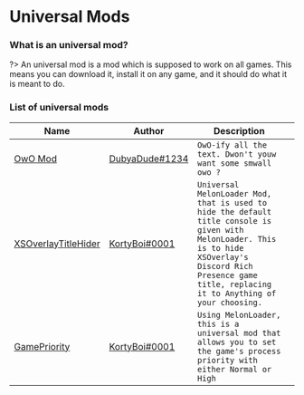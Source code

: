 # Universal Mods

### What is an universal mod?
?> An universal mod is a mod which is supposed to work on all games. This means you can download it, install it on any game, and it should do what it is meant to do.

### List of universal mods
| Name | Author | Description |  |
|-|-|-|-|
| [OwO Mod](https://github.com/DubyaDude/OwO-Mod/releases) | [DubyaDude#1234](https://github.com/DubyaDude) | `OwO-ify all the text. Dwon't youw want some smwall owo ?` |  |
| [XSOverlayTitleHider](https://github.com/KortyBoi/XSOverlayTitleHider/releases) | [KortyBoi#0001](https://github.com/KortyBoi) | `Universal MelonLoader Mod, that is used to hide the default title console is given with MelonLoader. This is to hide XSOverlay's Discord Rich Presence game title, replacing it to Anything of your choosing.` |  |
| [GamePriority](https://github.com/KortyBoi/GamePriority/releases) | [KortyBoi#0001](https://github.com/KortyBoi) | `Using MelonLoader, this is a universal mod that allows you to set the game's process priority with either Normal or High` |  |
